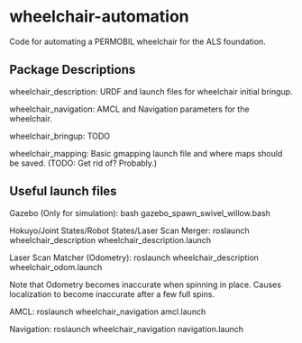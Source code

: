 wheelchair-automation
=====================

Code for automating a PERMOBIL wheelchair for the ALS foundation.

Package Descriptions
---------------------

wheelchair_description: URDF and launch files for wheelchair initial bringup.

wheelchair_navigation: AMCL and Navigation parameters for the wheelchair.

wheelchair_bringup: TODO

wheelchair_mapping: Basic gmapping launch file and where maps should be saved. (TODO: Get rid of? Probably.)

Useful launch files
---------------------

Gazebo (Only for simulation): bash gazebo_spawn_swivel_willow.bash 

Hokuyo/Joint States/Robot States/Laser Scan Merger: roslaunch wheelchair_description wheelchair_description.launch

Laser Scan Matcher (Odometry): roslaunch wheelchair_description wheelchair_odom.launch

Note that Odometry becomes inaccurate when spinning in place. Causes localization to become inaccurate after a few full spins.

AMCL: roslaunch wheelchair_navigation amcl.launch

Navigation: roslaunch wheelchair_navigation navigation.launch

